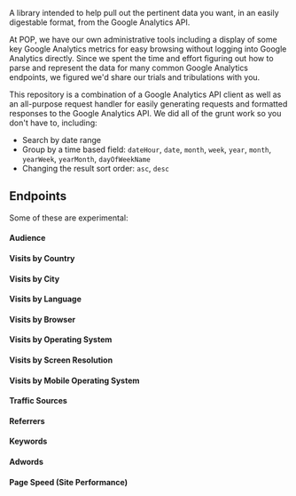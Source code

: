A library intended to help pull out the pertinent data you want, in an easily digestable format, from the Google Analytics API.

At POP, we have our own administrative tools including a display of some key Google Analytics metrics for easy browsing without logging into Google Analytics directly. Since we spent the time and effort figuring out how to parse and represent the data for many common Google Analytics endpoints, we figured we'd share our trials and tribulations with you.

This repository is a combination of a Google Analytics API client as well as an all-purpose request handler for easily generating requests and formatted responses to the Google Analytics API. We did all of the grunt work so you don't have to, including:

 * Search by date range
 * Group by a time based field: `dateHour`, `date`, `month`, `week`, `year`, `month`, `yearWeek`, `yearMonth`, `dayOfWeekName`
 * Changing the result sort order: `asc`, `desc`
 
## Endpoints ##

Some of these are experimental:

#### Audience ####

#### Visits by Country ####

#### Visits by City ####

#### Visits by Language ####

#### Visits by Browser ####

#### Visits by Operating System ####

#### Visits by Screen Resolution ####

#### Visits by Mobile Operating System ####

#### Traffic Sources ####

#### Referrers ####

#### Keywords ####

#### Adwords ####

#### Page Speed (Site Performance) ####
